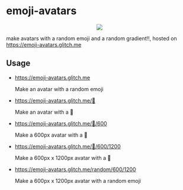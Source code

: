 # emoji-avatars

<center><img src='http://i.imgur.com/u3Fmgr3.png'></center>

make avatars with a random emoji and a random gradient!!, hosted on https://emoji-avatars.glitch.me

## Usage

  - https://emoji-avatars.glitch.me
  
    Make an avatar with a random emoji


  - https://emoji-avatars.glitch.me/🚚
  
    Make an avatar with a 🚚


  - https://emoji-avatars.glitch.me/🚚/600
  
    Make a 600px avatar with a 🚚


  - https://emoji-avatars.glitch.me/🚚/600/1200
  
    Make a 600px x 1200px avatar with a 🚚


  - https://emoji-avatars.glitch.me/random/600/1200
  
    Make a 600px x 1200px avatar with a random emoji
